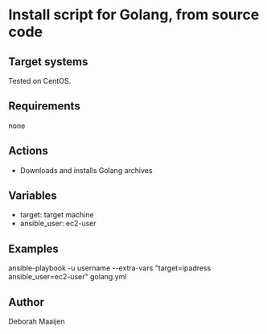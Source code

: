 # Install script for Golang, from source code

## Target systems
Tested on CentOS.

## Requirements 
none

## Actions
- Downloads and installs Golang archives

## Variables
- target: target machine
- ansible_user: ec2-user


## Examples
ansible-playbook -u username --extra-vars "target=ipadress ansible_user=ec2-user" golang.yml

## Author
Deborah Maaijen

